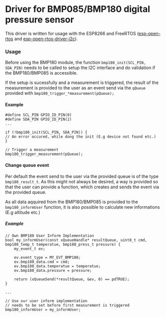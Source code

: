 # Driver for BMP085/BMP180 digital pressure sensor

This driver is written for usage with the ESP8266 and FreeRTOS ([esp-open-rtos](https://github.com/SuperHouse/esp-open-rtos) and [esp-open-rtos-driver-i2c](https://github.com/kanflo/esp-open-rtos-driver-i2c)).

### Usage

Before using the BMP180 module, the function `bmp180_init(SCL_PIN, SDA_PIN)` needs to be called to setup the I2C interface and do validation if the BMP180/BMP085 is accessible.

If the setup is sucessfully and a measurement is triggered, the result of the measurement is provided to the user as an event send via the `qQueue` provided with `bmp180_trigger_*measurement(pQueue);` 

#### Example 

```
#define SCL_PIN GPIO_ID_PIN(0)
#define SDA_PIN GPIO_ID_PIN(2)
...

if (!bmp180_init(SCL_PIN, SDA_PIN)) {
// An error occured, while dong the init (E.g device not found etc.)
}

// Trigger a measurement
bmp180_trigger_measurement(pQueue);

```

#### Change queue event

Per default the event send to the user via the provided queue is of the type `bmp180_result_t`. As this might not always be desired, a way is provided so that the user can provide a function, which creates and sends the event via the provided queue.

As all data aqquired from the BMP180/BMP085 is provided to the `bmp180_informUser` function, it is also possible to calculate new informations (E.g altitude etc.)

##### Example

```
// Own BMP180 User Inform Implementation
bool my_informUser(const xQueueHandle* resultQueue, uint8_t cmd, bmp180_temp_t temperatue, bmp180_press_t pressure) {
	my_event_t ev;

	ev.event_type = MY_EVT_BMP180;
	ev.bmp180_data.cmd = cmd;
	ev.bmp180_data.temperatue = temperatue;
	ev.bmp180_data.pressure = pressure;

	return (xQueueSend(*resultQueue, &ev, 0) == pdTRUE);
}

...

// Use our user inform implementation
// needs to be set before first measurement is triggered
bmp180_informUser = my_informUser;


``` 

